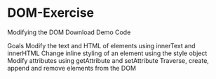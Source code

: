 # DOM-Exercise
Modifying the DOM
Download Demo Code

Goals
Modify the text and HTML of elements using innerText and innerHTML
Change inline styling of an element using the style object
Modify attributes using getAttribute and setAttribute
Traverse, create, append and remove elements from the DOM
